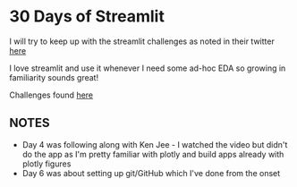 # 30 Days of Streamlit

I will try to keep up with the streamlit challenges as noted in their twitter [here](https://twitter.com/streamlit/status/1509716484456558632)

I love streamlit and use it whenever I need some ad-hoc EDA so growing in familiarity sounds great!


Challenges found [here](https://share.streamlit.io/streamlit/30days)


## NOTES

* Day 4 was following along with Ken Jee - I watched the video but didn't do the app as I'm pretty familiar with plotly and build apps already with plotly figures
* Day 6 was about setting up git/GitHub which I've done from the onset

